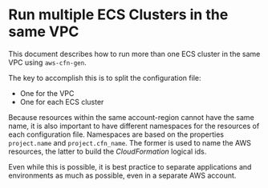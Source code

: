 # Run multiple ECS Clusters in the same VPC


This document describes how to run more than one ECS cluster in the same VPC using
`aws-cfn-gen`.

The key to accomplish this is to split the configuration file:

* One for the VPC
* One for each ECS cluster

Because resources within the same account-region cannot have the same name,
it is also important to have different namespaces for the resources of each
configuration file. Namespaces are based on the properties `project.name` and
`project.cfn_name`. The former is used to name the AWS resources, the latter
to build the _CloudFormation_ logical ids.

Even while this is possible, it is best practice to separate applications
and environments as much as possible, even in a separate AWS account.

